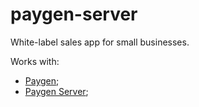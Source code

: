 # paygen-server

White-label sales app for small businesses.

Works with:
 - [Paygen](https://github.com/Headtrap/paygen-kotlin);
 - [Paygen Server](https://github.com/Headtrap/paygen-server);
